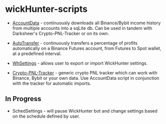 # wickHunter-scripts

- [AccountData](https://github.com/daisy613/accountData) - continuously downloads all Binance/Bybit income history from multiple accounts into a sqLite db.
Can be used in tandem with Darksheer's Crypto-PNL-Tracker or on its own.

- [AutoTransfer](https://github.com/daisy613/autoTransfer) -  continuously transfers a percentage of profits automatically on a Binance Futures account, from Futures to Spot wallet, at a predefined interval.

- [WhSettings](https://github.com/daisy613/whSettings) - allows user to export or import WickHunter settings.

- [Crypto-PNL-Tracker](https://github.com/drksheer/Crypto-PNL-Tracker) - generic crypto PNL tracker which can work with Binance, Bybit or your own data.
 Use AccountData script in conjunction with the tracker for automatic imports.
 
## In Progress

- SchedSettings - will pause WickHunter bot and change settings based on the schedule defined by user.
